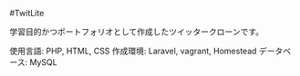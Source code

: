 #TwitLite

学習目的かつポートフォリオとして作成したツイッタークローンです。

使用言語: PHP, HTML, CSS
作成環境: Laravel, vagrant, Homestead
データベース: MySQL
